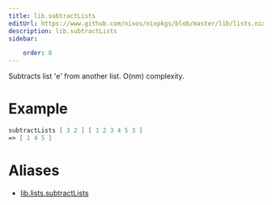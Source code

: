 ```yaml
---
title: lib.subtractLists
editUrl: https://www.github.com/nixos/nixpkgs/blob/master/lib/lists.nix#L1085C19
description: lib.subtractLists
sidebar:

    order: 8
---
```


Subtracts list 'e' from another list. O(nm) complexity.

# Example

```nix
subtractLists [ 3 2 ] [ 1 2 3 4 5 3 ]
=> [ 1 4 5 ]
```


# Aliases

- [lib.lists.subtractLists](/reference/liblists.subtractLists)


